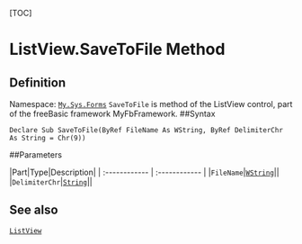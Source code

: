 [TOC]
# ListView.SaveToFile Method

## Definition
Namespace: [`My.Sys.Forms`](My.Sys.Forms.md)
`SaveToFile` is method of the ListView control, part of the freeBasic framework MyFbFramework.
##Syntax
```freeBasic
Declare Sub SaveToFile(ByRef FileName As WString, ByRef DelimiterChr As String = Chr(9))
```

##Parameters

|Part|Type|Description|
| :------------ | :------------ |
|`FileName`|[`WString`]("https://www.freebasic.net/wiki/KeyPgWString")||
|`DelimiterChr`|[`String`]("https://www.freebasic.net/wiki/KeyPgString")||
## See also
[`ListView`](ListView.md)
